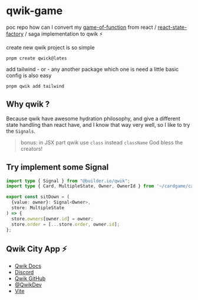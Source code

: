 
# qwik-game
poc repo how can I convert my [game-of-function](https://github.com/Pengeszikra/game-of-function) from react / [react-state-factory](https://github.com/Pengeszikra/react-state-function) / saga implementation to qwik ⚡️

create new qwik project is so simple
```shell
pnpm create qwick@lates
```

add tailwind - or - any another package which one is need a little basic config is also easy
```shell
pnpm qwik add tailwind
```

## Why qwik ?
Because qwik have awesome hydration philosophy, and give a different state handling than react have, and I know that way very well, so I like to try the `Signals`.
> bonus: in JSX part qwik use `class` instead `className` God bless the creators!

## Try implement some Signal 

```ts
import type { Signal } from "@builder.io/qwik";
import type { Card, MultipleState, Owner, OwnerId } from '~/cardgame/cardFactory';

export const sitDown = (
  {value: owner}: Signal<Owner>,
  store: MultipleState
) => {
  store.owners[owner.id] = owner;
  store.order = [...store.order, owner.id];
};
```


## Qwik City App ⚡️

- [Qwik Docs](https://qwik.builder.io/)
- [Discord](https://qwik.builder.io/chat)
- [Qwik GitHub](https://github.com/BuilderIO/qwik)
- [@QwikDev](https://twitter.com/QwikDev)
- [Vite](https://vitejs.dev/)
